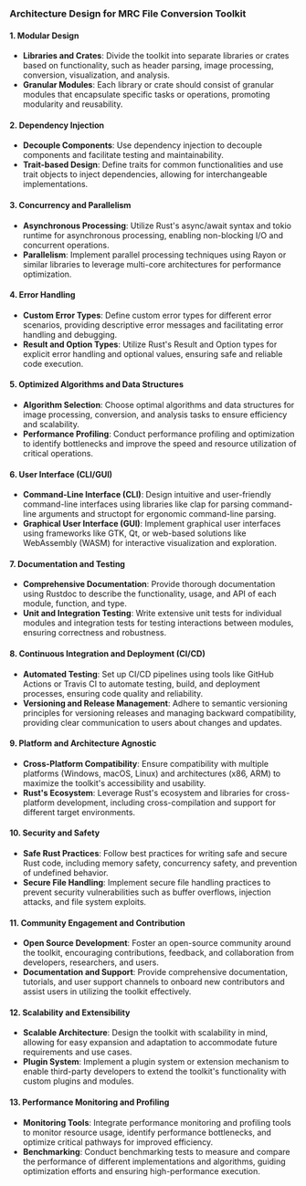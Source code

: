 ### Architecture Design for MRC File Conversion Toolkit

#### 1. **Modular Design**

- **Libraries and Crates**: Divide the toolkit into separate libraries or crates based on functionality, such as header parsing, image processing, conversion, visualization, and analysis.
- **Granular Modules**: Each library or crate should consist of granular modules that encapsulate specific tasks or operations, promoting modularity and reusability.

#### 2. **Dependency Injection**

- **Decouple Components**: Use dependency injection to decouple components and facilitate testing and maintainability.
- **Trait-based Design**: Define traits for common functionalities and use trait objects to inject dependencies, allowing for interchangeable implementations.

#### 3. **Concurrency and Parallelism**

- **Asynchronous Processing**: Utilize Rust's async/await syntax and tokio runtime for asynchronous processing, enabling non-blocking I/O and concurrent operations.
- **Parallelism**: Implement parallel processing techniques using Rayon or similar libraries to leverage multi-core architectures for performance optimization.

#### 4. **Error Handling**

- **Custom Error Types**: Define custom error types for different error scenarios, providing descriptive error messages and facilitating error handling and debugging.
- **Result and Option Types**: Utilize Rust's Result and Option types for explicit error handling and optional values, ensuring safe and reliable code execution.

#### 5. **Optimized Algorithms and Data Structures**

- **Algorithm Selection**: Choose optimal algorithms and data structures for image processing, conversion, and analysis tasks to ensure efficiency and scalability.
- **Performance Profiling**: Conduct performance profiling and optimization to identify bottlenecks and improve the speed and resource utilization of critical operations.

#### 6. **User Interface (CLI/GUI)**

- **Command-Line Interface (CLI)**: Design intuitive and user-friendly command-line interfaces using libraries like clap for parsing command-line arguments and structopt for ergonomic command-line parsing.
- **Graphical User Interface (GUI)**: Implement graphical user interfaces using frameworks like GTK, Qt, or web-based solutions like WebAssembly (WASM) for interactive visualization and exploration.

#### 7. **Documentation and Testing**

- **Comprehensive Documentation**: Provide thorough documentation using Rustdoc to describe the functionality, usage, and API of each module, function, and type.
- **Unit and Integration Testing**: Write extensive unit tests for individual modules and integration tests for testing interactions between modules, ensuring correctness and robustness.

#### 8. **Continuous Integration and Deployment (CI/CD)**

- **Automated Testing**: Set up CI/CD pipelines using tools like GitHub Actions or Travis CI to automate testing, build, and deployment processes, ensuring code quality and reliability.
- **Versioning and Release Management**: Adhere to semantic versioning principles for versioning releases and managing backward compatibility, providing clear communication to users about changes and updates.

#### 9. **Platform and Architecture Agnostic**

- **Cross-Platform Compatibility**: Ensure compatibility with multiple platforms (Windows, macOS, Linux) and architectures (x86, ARM) to maximize the toolkit's accessibility and usability.
- **Rust's Ecosystem**: Leverage Rust's ecosystem and libraries for cross-platform development, including cross-compilation and support for different target environments.

#### 10. **Security and Safety**

- **Safe Rust Practices**: Follow best practices for writing safe and secure Rust code, including memory safety, concurrency safety, and prevention of undefined behavior.
- **Secure File Handling**: Implement secure file handling practices to prevent security vulnerabilities such as buffer overflows, injection attacks, and file system exploits.

#### 11. **Community Engagement and Contribution**

- **Open Source Development**: Foster an open-source community around the toolkit, encouraging contributions, feedback, and collaboration from developers, researchers, and users.
- **Documentation and Support**: Provide comprehensive documentation, tutorials, and user support channels to onboard new contributors and assist users in utilizing the toolkit effectively.

#### 12. **Scalability and Extensibility**

- **Scalable Architecture**: Design the toolkit with scalability in mind, allowing for easy expansion and adaptation to accommodate future requirements and use cases.
- **Plugin System**: Implement a plugin system or extension mechanism to enable third-party developers to extend the toolkit's functionality with custom plugins and modules.

#### 13. **Performance Monitoring and Profiling**

- **Monitoring Tools**: Integrate performance monitoring and profiling tools to monitor resource usage, identify performance bottlenecks, and optimize critical pathways for improved efficiency.
- **Benchmarking**: Conduct benchmarking tests to measure and compare the performance of different implementations and algorithms, guiding optimization efforts and ensuring high-performance execution.
